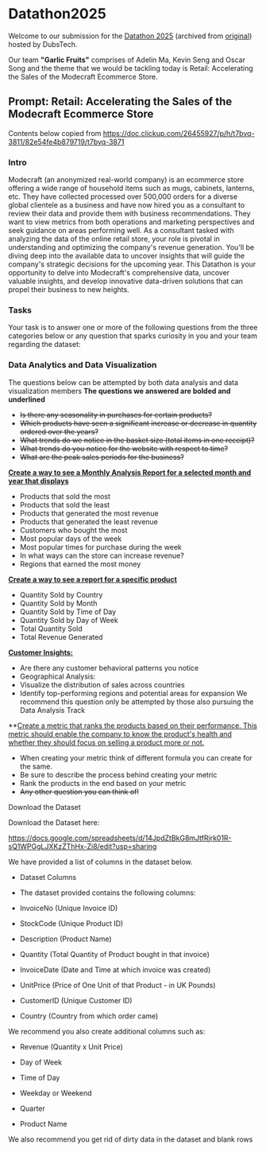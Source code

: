 # Datathon2025 #

Welcome to our submission for the [Datathon 2025](https://web.archive.org/web/20250421124732/https://datathon2025.webflow.io/) (archived from [original](https://datathon2025.webflow.io/)) hosted by DubsTech. 

Our team __**"Garlic Fruits"**__ comprises of Adelin Ma, Kevin Seng and Oscar Song and the theme that we would be tackling today is Retail: Accelerating the Sales of the Modecraft Ecommerce Store.

## Prompt: Retail: Accelerating the Sales of the Modecraft Ecommerce Store

Contents below copied from https://doc.clickup.com/26455927/p/h/t7bvq-3811/82e54fe4b879719/t7bvq-3871

### Intro
Modecraft (an anonymized real-world company) is an ecommerce store offering a wide range of household items such as mugs, cabinets, lanterns, etc. They have collected processed over 500,000  orders for a diverse global clientele as a business and have now hired you as a consultant to review their data and provide them with business recommendations.
They want to view metrics from both operations and marketing perspectives and seek guidance on areas performing well. As a consultant tasked with analyzing the data of the online retail store, your role is pivotal in understanding and optimizing the company's revenue generation. You'll be diving deep into the available data to uncover insights that will guide the company's strategic decisions for the upcoming year. 
This Datathon is your opportunity to delve into Modecraft's comprehensive data, uncover valuable insights, and develop innovative data-driven solutions that can propel their business to new heights.
### Tasks
Your task is to answer one or more of the following questions from the three categories below or any question that sparks curiosity in you and your team regarding the dataset: 
<!---
### Machine Learning Model
 * For a specific product (each one has a unique stock code) predict: 
 * Total Quantity it will sell in the next 3 months
 * Total Revenue it will earn in the next 3 months
 * For the store as a whole predict: 
 * Total Revenue it will earn in the next 3 months
 * For a specific country predict: 
 * Total Revenue it will earn in the next 3 months
--->
### Data Analytics and Data Visualization
The questions below can be attempted by both data analysis and data visualization members
**The questions we answered are bolded and underlined**
 * ~~Is there any seasonality in purchases for certain products?~~
 * ~~Which products have seen a significant increase or decrease in quantity ordered over the years?~~
 * ~~What trends do we notice in the basket size (total items in one receipt)?~~
 * ~~What trends do you notice for the website with respect to time?~~
 * ~~What are the peak sales periods for the business?~~

**<ins>Create a way to see a Monthly Analysis Report for a selected month and year that displays</ins>**
 * Products that sold the most
 * Products that sold the least
 * Products that generated the most revenue
 * Products that generated the least revenue
 * Customers who bought the most
 * Most popular days of the week
 * Most popular times for purchase during the week
 * In what ways can the store can increase revenue?
 * Regions that earned the most money

**<ins>Create a way to see a report for a specific product</ins>**
 * Quantity Sold by Country
 * Quantity Sold by Month
 * Quantity Sold by Time of Day
 * Quantity Sold by Day of Week
 * Total Quantity Sold 
 * Total Revenue Generated

**<ins>Customer Insights:</ins>**
 * Are there any customer behavioral patterns you notice
 * Geographical Analysis:
 * Visualize the distribution of sales across countries
 * Identify top-performing regions and potential areas for expansion
We recommend this question only be attempted by those also pursuing the Data Analysis Track

**<ins>Create a metric that ranks the products based on their performance. This metric should enable the company to know the product's health and whether they should focus on selling a product more or not.</ins>
 * When creating your metric think of different formula you can create for the same.
 * Be sure to describe the process behind creating your metric
 * Rank the products in the end based on your metric
 * ~~Any other question you can think of!~~

Download the Dataset

Download the Dataset here: 

https://docs.google.com/spreadsheets/d/14JpdZtBkG8mJtfRjrk01R-sQ1WPGgLJXKzZThHx-Zi8/edit?usp=sharing 

We have provided a list of columns in the dataset below. 

 * Dataset Columns

 * The dataset provided contains the following columns:

 * InvoiceNo (Unique Invoice ID)

 * StockCode (Unique Product ID)

 * Description (Product Name)

 * Quantity (Total Quantity of Product bought in that invoice)

 * InvoiceDate (Date and Time at which invoice was created)

 * UnitPrice (Price of One Unit of that Product - in UK Pounds)

 * CustomerID (Unique Customer ID)

 * Country (Country from which order came)

We recommend you also create additional columns such as:

 * Revenue (Quantity x Unit Price)

 * Day of Week

 * Time of Day

 * Weekday or Weekend

 * Quarter

 * Product Name 

We also recommend you get rid of dirty data in the dataset and blank rows
